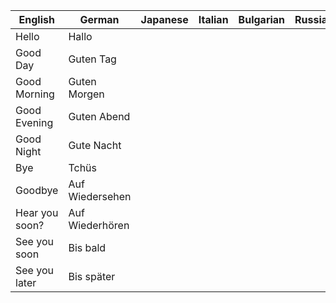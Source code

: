 | English            | German | Japanese  | Italian  | Bulgarian  | Russian |
|---|---             |---|---|---|---|
| Hello              | Hallo |   |   |   |   |
| Good Day           | Guten Tag  |   |   |   |   |
| Good Morning       | Guten Morgen  |   |   |   |   |
| Good Evening       | Guten Abend  |   |   |   |   |
| Good Night         | Gute Nacht  |   |   |   |   |
| Bye                | Tchüs  |   |   |   |   |
| Goodbye            | Auf Wiedersehen  |   |   |   |   |
| Hear you soon?     | Auf Wiederhören  |   |   |   |   |
| See you soon       | Bis bald  |   |   |   |   |
| See you later      | Bis später  |   |   |   |   |